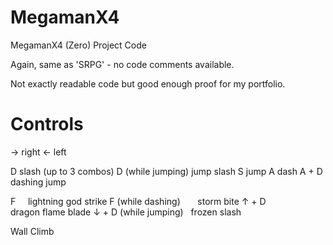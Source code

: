 # MegamanX4
MegamanX4 (Zero) Project Code

Again, same as 'SRPG' - no code comments available.

Not exactly readable code but good enough proof for my portfolio.


# Controls

→ right
← left

D                       slash (up to 3 combos)
D (while jumping)       jump slash
S                       jump
A                       dash
A + D                   dashing jump

F                       lightning god strike
F (while dashing)       storm bite
↑ + D                   dragon flame blade
↓ + D (while jumping)   frozen slash

Wall Climb
